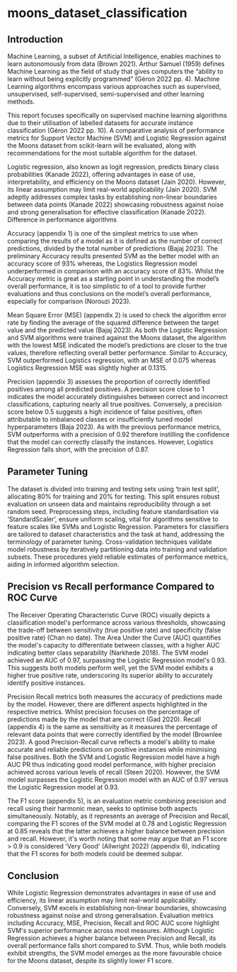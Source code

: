 # moons_dataset_classification
## Introduction
Machine Learning, a subset of Artificial Intelligence, enables machines to learn autonomously from data (Brown 2021). Arthur Samuel (1959) defines Machine Learning as the field of study that gives computers the “ability to learn without being explicitly programmed” (Géron 2022 pp. 4).  Machine Learning algorithms encompass various approaches such as supervised, unsupervised, self-supervised, semi-supervised and other learning methods. 

This report focuses specifically on supervised machine learning algorithms due to their utilisation of labelled datasets for accurate instance classification (Géron 2022 pp. 10). A comparative analysis of performance metrics for Support Vector Machine (SVM) and Logistic Regression against the Moons dataset from scikit-learn will be evaluated, along with recommendations for the most suitable algorithm for the dataset.

Logistic regression, also known as logit regression, predicts binary class probabilities (Kanade 2022), offering advantages in ease of use, interpretability, and efficiency on the Moons dataset (Jain 2020). However, its linear assumption may limit real-world applicability (Jain 2020). SVM adeptly addresses complex tasks by establishing non-linear boundaries between data points (Kanade 2022) showcasing robustness against noise and strong generalisation for effective classification (Kanade 2022).
Difference in performance algorithms

Accuracy (appendix 1) is one of the simplest metrics to use when comparing the results of a model as it is defined as the number of correct predictions, divided by the total number of predictions (Bajaj 2023). The preliminary Accuracy results presented SVM as the better model with an accuracy score of 93% whereas, the Logistics Regression model underperformed in comparison with an accuracy score of 83%. Whilst the Accuracy metric is great as a starting point in understanding the model’s overall performance, it is too simplistic to of a tool to provide further evaluations and thus conclusions on the model’s overall performance, especially for comparison (Norouzi 2023).

Mean Square Error (MSE) (appendix 2) is used to check the algorithm error rate by finding the average of the squared difference between the target value and the predicted value (Bajaj 2023). As both the Logistic Regression and SVM algorithms were trained against the Moons dataset, the algorithm with the lowest MSE indicated the model’s predictions are closer to the true values, therefore reflecting overall better performance. Similar to Accuracy, SVM outperformed Logistics regression, with an MSE of 0.075 whereas Logistics Regression MSE was slightly higher at 0.1315.

Precision (appendix 3) assesses the proportion of correctly identified positives among all predicted positives. A precision score close to 1 indicates the model accurately distinguishes between correct and incorrect classifications, capturing nearly all true positives. Conversely, a precision score below 0.5 suggests a high incidence of false positives, often attributable to imbalanced classes or insufficiently tuned model hyperparameters (Baja 2023). As with the previous performance metrics, SVM outperforms with a precision of 0.92 therefore instilling the confidence that the model can correctly classify the instances. However, Logistics Regression falls short, with the precision of 0.87.

## Parameter Tuning
The dataset is divided into training and testing sets using ‘train test split’, allocating 80% for training and 20% for testing. This split ensures robust evaluation on unseen data and maintains reproducibility through a set random seed. Preprocessing steps, including feature standardisation via ‘StandardScaler’, ensure uniform scaling, vital for algorithms sensitive to feature scales like SVMs and Logistic Regression. Parameters for classifiers are tailored to dataset characteristics and the task at hand, addressing the terminology of parameter tuning. Cross-validation techniques validate model robustness by iteratively partitioning data into training and validation subsets. These procedures yield reliable estimates of performance metrics, aiding in informed algorithm selection.

## Precision vs Recall performance Compared to ROC Curve
The Receiver Operating Characteristic Curve (ROC) visually depicts a classification model's performance across various thresholds, showcasing the trade-off between sensitivity (true positive rate) and specificity (false positive rate) (Chan no date). The Area Under the Curve (AUC) quantifies the model's capacity to differentiate between classes, with a higher AUC indicating better class separability (Narkhede 2018). The SVM model achieved an AUC of 0.97, surpassing the Logistic Regression model's 0.93. This suggests both models perform well, yet the SVM model exhibits a higher true positive rate, underscoring its superior ability to accurately identify positive instances.

Precision Recall metrics both measures the accuracy of predictions made by the model. However, there are different aspects highlighted in the respective metrics. Whilst precision focuses on the percentage of predictions made by the model that are correct (Gad 2020). Recall (appendix 4) is the same as sensitivity as it measures the percentage of relevant data points that were correctly identified by the model (Brownlee 2023). A good Precision-Recall curve reflects a model's ability to make accurate and reliable predictions on positive instances while minimising false positives. Both the SVM and Logistic Regression model have a high AUC PR thus indicating good model performance, with higher precision achieved across various levels of recall (Steen 2020). However, the SVM model surpasses the Logistic Regression model with an AUC of 0.97 versus the Logistic Regression model at 0.93.

The F1 score (appendix 5), is an evaluation metric combining precision and recall using their harmonic mean, seeks to optimise both aspects simultaneously. Notably, as it represents an average of Precision and Recall, comparing the F1 scores of the SVM model at 0.78 and Logistic Regression at 0.85 reveals that the latter achieves a higher balance between precision and recall. However, it's worth noting that some may argue that an F1 score > 0.9 is considered 'Very Good' (Allwright 2022) (appendix 6), indicating that the F1 scores for both models could be deemed subpar.

## Conclusion
While Logistic Regression demonstrates advantages in ease of use and efficiency, its linear assumption may limit real-world applicability. Conversely, SVM excels in establishing non-linear boundaries, showcasing robustness against noise and strong generalisation. Evaluation metrics including Accuracy, MSE, Precision, Recall and ROC AUC score highlight SVM's superior performance across most measures. Although Logistic Regression achieves a higher balance between Precision and Recall, its overall performance falls short compared to SVM. Thus, while both models exhibit strengths, the SVM model emerges as the more favourable choice for the Moons dataset, despite its slightly lower F1 score.
